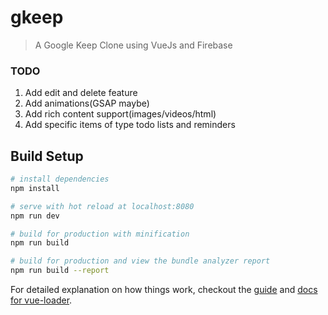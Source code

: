 # gkeep

> A Google Keep Clone using VueJs and Firebase

### TODO
1. Add edit and delete feature
2. Add animations(GSAP maybe)
3. Add rich content support(images/videos/html)
4. Add specific items of type todo lists and reminders


## Build Setup

``` bash
# install dependencies
npm install

# serve with hot reload at localhost:8080
npm run dev

# build for production with minification
npm run build

# build for production and view the bundle analyzer report
npm run build --report
```

For detailed explanation on how things work, checkout the [guide](http://vuejs-templates.github.io/webpack/) and [docs for vue-loader](http://vuejs.github.io/vue-loader).
